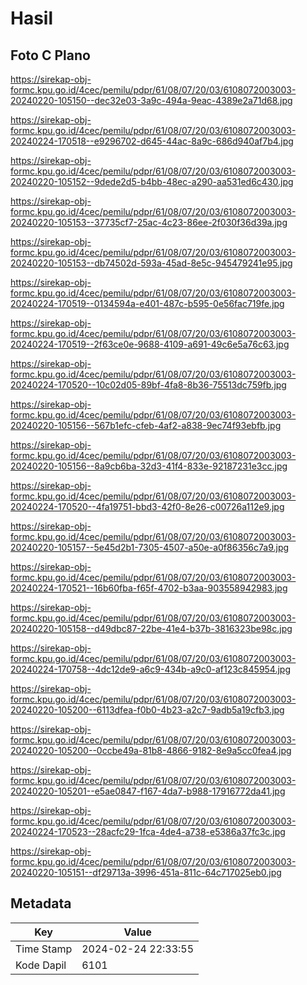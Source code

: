 # Hasil

## Foto C Plano

https://sirekap-obj-formc.kpu.go.id/4cec/pemilu/pdpr/61/08/07/20/03/6108072003003-20240220-105150--dec32e03-3a9c-494a-9eac-4389e2a71d68.jpg

https://sirekap-obj-formc.kpu.go.id/4cec/pemilu/pdpr/61/08/07/20/03/6108072003003-20240224-170518--e9296702-d645-44ac-8a9c-686d940af7b4.jpg

https://sirekap-obj-formc.kpu.go.id/4cec/pemilu/pdpr/61/08/07/20/03/6108072003003-20240220-105152--9dede2d5-b4bb-48ec-a290-aa531ed6c430.jpg

https://sirekap-obj-formc.kpu.go.id/4cec/pemilu/pdpr/61/08/07/20/03/6108072003003-20240220-105153--37735cf7-25ac-4c23-86ee-2f030f36d39a.jpg

https://sirekap-obj-formc.kpu.go.id/4cec/pemilu/pdpr/61/08/07/20/03/6108072003003-20240220-105153--db74502d-593a-45ad-8e5c-945479241e95.jpg

https://sirekap-obj-formc.kpu.go.id/4cec/pemilu/pdpr/61/08/07/20/03/6108072003003-20240224-170519--0134594a-e401-487c-b595-0e56fac719fe.jpg

https://sirekap-obj-formc.kpu.go.id/4cec/pemilu/pdpr/61/08/07/20/03/6108072003003-20240224-170519--2f63ce0e-9688-4109-a691-49c6e5a76c63.jpg

https://sirekap-obj-formc.kpu.go.id/4cec/pemilu/pdpr/61/08/07/20/03/6108072003003-20240224-170520--10c02d05-89bf-4fa8-8b36-75513dc759fb.jpg

https://sirekap-obj-formc.kpu.go.id/4cec/pemilu/pdpr/61/08/07/20/03/6108072003003-20240220-105156--567b1efc-cfeb-4af2-a838-9ec74f93ebfb.jpg

https://sirekap-obj-formc.kpu.go.id/4cec/pemilu/pdpr/61/08/07/20/03/6108072003003-20240220-105156--8a9cb6ba-32d3-41f4-833e-92187231e3cc.jpg

https://sirekap-obj-formc.kpu.go.id/4cec/pemilu/pdpr/61/08/07/20/03/6108072003003-20240224-170520--4fa19751-bbd3-42f0-8e26-c00726a112e9.jpg

https://sirekap-obj-formc.kpu.go.id/4cec/pemilu/pdpr/61/08/07/20/03/6108072003003-20240220-105157--5e45d2b1-7305-4507-a50e-a0f86356c7a9.jpg

https://sirekap-obj-formc.kpu.go.id/4cec/pemilu/pdpr/61/08/07/20/03/6108072003003-20240224-170521--16b60fba-f65f-4702-b3aa-903558942983.jpg

https://sirekap-obj-formc.kpu.go.id/4cec/pemilu/pdpr/61/08/07/20/03/6108072003003-20240220-105158--d49dbc87-22be-41e4-b37b-3816323be98c.jpg

https://sirekap-obj-formc.kpu.go.id/4cec/pemilu/pdpr/61/08/07/20/03/6108072003003-20240224-170758--4dc12de9-a6c9-434b-a9c0-af123c845954.jpg

https://sirekap-obj-formc.kpu.go.id/4cec/pemilu/pdpr/61/08/07/20/03/6108072003003-20240220-105200--6113dfea-f0b0-4b23-a2c7-9adb5a19cfb3.jpg

https://sirekap-obj-formc.kpu.go.id/4cec/pemilu/pdpr/61/08/07/20/03/6108072003003-20240220-105200--0ccbe49a-81b8-4866-9182-8e9a5cc0fea4.jpg

https://sirekap-obj-formc.kpu.go.id/4cec/pemilu/pdpr/61/08/07/20/03/6108072003003-20240220-105201--e5ae0847-f167-4da7-b988-17916772da41.jpg

https://sirekap-obj-formc.kpu.go.id/4cec/pemilu/pdpr/61/08/07/20/03/6108072003003-20240224-170523--28acfc29-1fca-4de4-a738-e5386a37fc3c.jpg

https://sirekap-obj-formc.kpu.go.id/4cec/pemilu/pdpr/61/08/07/20/03/6108072003003-20240220-105151--df29713a-3996-451a-811c-64c717025eb0.jpg


## Metadata

| Key        | Value               |
| ---------- | ------------------- |
| Time Stamp | 2024-02-24 22:33:55 |
| Kode Dapil | 6101                |



